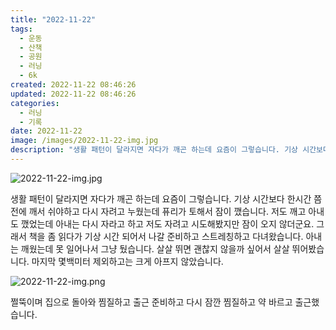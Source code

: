 ```yaml
---
title: "2022-11-22"
tags:
  - 운동
  - 산책
  - 공원
  - 러닝
  - 6k
created: 2022-11-22 08:46:26
updated: 2022-11-22 08:46:26
categories:
  - 러닝
  - 기록
date: 2022-11-22
image: /images/2022-11-22-img.jpg
description: "생활 패턴이 달라지면 자다가 깨곤 하는데 요즘이 그렇습니다. 기상 시간보다 한시간 쯤 전에 깨서 쉬야하고 다시 자려고 누웠는데 퓨리가 토해서 잠이 깼습니다. 저도 깨고 아내도 깼었는데 아내는 다시 자라고 하고 저도 자려고 시도해봤지만 잠이 오지 않더군요. 그래서 책을 좀 읽다가 기상 시"
---
```


![2022-11-22-img.jpg](/images/2022-11-22-img.jpg)
 
 

생활 패턴이 달라지면 자다가 깨곤 하는데 요즘이 그렇습니다. 기상 시간보다 한시간 쯤 전에 깨서 쉬야하고 다시 자려고 누웠는데 퓨리가 토해서 잠이 깼습니다. 저도 깨고 아내도 깼었는데 아내는 다시 자라고 하고 저도 자려고 시도해봤지만 잠이 오지 않더군요. 그래서 책을 좀 읽다가 기상 시간 되어서 나갈 준비하고 스트레칭하고 다녀왔습니다. 아내는 깨웠는데 못 일어나서 그냥 뒀습니다.
살살 뛰면 괜찮지 않을까 싶어서 살살 뛰어봤습니다. 마지막 몇백미터 제외하고는 크게 아프지 않았습니다. 

 
 ![2022-11-22-img.png](/images/2022-11-22-img.png)
 
 

쩔뚝이며 집으로 돌아와 찜질하고 출근 준비하고 다시 잠깐 찜질하고 약 바르고 출근했습니다.
